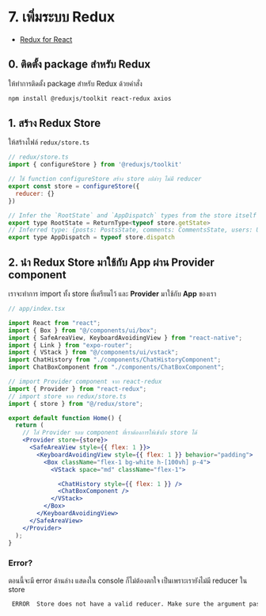 
# 7. เพิ่มระบบ Redux

- [Redux for React](https://redux.js.org/basics/usage-with-react)

## 0. ติดตั้ง package สำหรับ Redux

ให้ทำการติดตั้ง package สำหรับ Redux ด้วยคำสั่ง

```bash
npm install @reduxjs/toolkit react-redux axios
```

## 1. สร้าง Redux Store 

ให้สร้างไฟล์ `redux/store.ts`

```jsx
// redux/store.ts
import { configureStore } from '@reduxjs/toolkit'

// ใช้ function configureStore สร้าง store เปล่าๆ ไม่มี reducer 
export const store = configureStore({
  reducer: {}
})

// Infer the `RootState` and `AppDispatch` types from the store itself
export type RootState = ReturnType<typeof store.getState>
// Inferred type: {posts: PostsState, comments: CommentsState, users: UsersState}
export type AppDispatch = typeof store.dispatch

```

## 2. นำ Redux Store มาใช้กับ App ผ่าน Provider component

เราจะทำการ import ทั้ง store ที่เตรียมไว้ และ **Provider** มาใช้กับ **App** ของเรา

```jsx
// app/index.tsx

import React from "react";
import { Box } from "@/components/ui/box";
import { SafeAreaView, KeyboardAvoidingView } from "react-native";
import { Link } from "expo-router";
import { VStack } from "@/components/ui/vstack";
import ChatHistory from "./components/ChatHistoryComponent";
import ChatBoxComponent from "./components/ChatBoxComponent";

// import Provider component จาก react-redux
import { Provider } from "react-redux";
// import store จาก redux/store.ts
import { store } from "@/redux/store";

export default function Home() {
  return (
    // ใส่ Provider รอบ component ที่เราต้องการให้เข้าถึง store ได้
    <Provider store={store}>
      <SafeAreaView style={{ flex: 1 }}>
        <KeyboardAvoidingView style={{ flex: 1 }} behavior="padding">
          <Box className="flex-1 bg-white h-[100vh] p-4">
            <VStack space="md" className="flex-1">

              <ChatHistory style={{ flex: 1 }} />
              <ChatBoxComponent />
            </VStack>
          </Box>
        </KeyboardAvoidingView>
      </SafeAreaView>
    </Provider>
  );
}

```

### Error? 

ตอนนี้จะมี error ด้านล่าง แสดงใน console ก็ไม่ต้องตกใจ เป็นเพราะเรายังไม่มี reducer ใน store

```bash
 ERROR  Store does not have a valid reducer. Make sure the argument passed to combineReducers is an object whose values are reducers.
```

